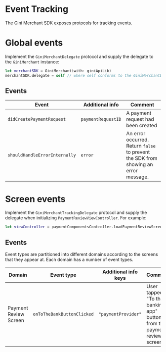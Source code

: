 Event Tracking
=============================

The Gini Merchant SDK exposes protocols for tracking events. 

# Global events

Implement the `GiniMerchantDelegate` protocol and supply the delegate to the `GiniMerchant` instance:

```swift
let merchantSDK = GiniMerchant(with: giniApiLib)
merchantSDK.delegate = self // where self conforms to the GiniMerchantDelegate protocol
````
## Events

| Event | Additional info | Comment |
| --- | --- | --- | 
| `didCreatePaymentRequest` | `paymentRequestID`| A payment request had been created |
| `shouldHandleErrorInternally` | `error` | An error occurred. Return `false` to prevent the SDK from showing an error message. |


# Screen events

Implement the `GiniMerchantTrackingDelegate` protocol and supply the delegate when initializing `PaymentReviewViewController`. For example:

```swift
let viewController = paymentComponentsController.loadPaymentReviewScreenFor(documentId: documentId, paymentInfo: paymentInfo, trackingDelegate: self)
```

## Events

Event types are partitioned into different domains according to the screens that they appear at. Each domain has a number of event types.

| Domain | Event type | Additional info keys | Comment |
| --- | --- | --- | --- | 
| Payment Review Screen | `onToTheBankButtonClicked` |`"paymentProvider"`| User tapped "To the banking app" button from the payment review screen |
